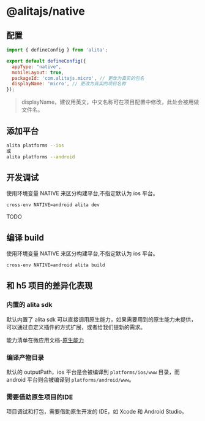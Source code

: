 # @alitajs/native

## 配置

```js
import { defineConfig } from 'alita';

export default defineConfig({
  appType: "native",
  mobileLayout: true,
  packageId: 'com.alitajs.micro', // 更改为真实的包名
  displayName: 'micro', // 更改为真实的项目名称
});
```

> displayName，建议用英文，中文名称可在项目配置中修改，此处会被用做文件名。

## 添加平台

```bash
alita platforms --ios
或
alita platforms --android
```

## 开发调试

使用环境变量 NATIVE 来区分构建平台,不指定默认为 ios 平台。

```bash
cross-env NATIVE=android alita dev
```

TODO

## 编译 build

使用环境变量 NATIVE 来区分构建平台,不指定默认为 ios 平台。

```bash
cross-env NATIVE=android alita build
```

## 和 h5 项目的差异化表现

### 内置的 alita sdk

默认内置了 alita sdk 可以直接调用原生能力，如果需要用到的原生能力未提供，可以通过自定义插件的方式扩展，或者给我们提新的需求。

能力清单在微应用文档-[原生能力](https://micro.alitajs.com/sdk/native)

### 编译产物目录

默认的 outputPath，ios 平台是会被编译到 `platforms/ios/www` 目录，而 android 平台则会被编译到 `platforms/android/www`。

### 需要借助原生项目的IDE

项目调试和打包，需要借助原生开发的 IDE，如 Xcode 和 Android Studio。
